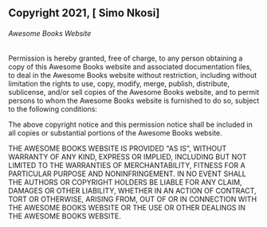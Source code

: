 ## Copyright 2021, [ Simo Nkosi]

###### Awesome Books Website

Permission is hereby granted, free of charge, to any person obtaining a copy of this Awesome Books website and associated documentation files, to deal in the Awesome Books website without restriction, including without limitation the rights to use, copy, modify, merge, publish, distribute, sublicense, and/or sell copies of the Awesome Books website, and to permit persons to whom the Awesome Books website is furnished to do so, subject to the following conditions:

The above copyright notice and this permission notice shall be included in all copies or substantial portions of the Awesome Books website.

THE AWESOME BOOKS WEBSITE IS PROVIDED "AS IS", WITHOUT WARRANTY OF ANY KIND, EXPRESS OR IMPLIED, INCLUDING BUT NOT LIMITED TO THE WARRANTIES OF MERCHANTABILITY, FITNESS FOR A PARTICULAR PURPOSE AND NONINFRINGEMENT. IN NO EVENT SHALL THE AUTHORS OR COPYRIGHT HOLDERS BE LIABLE FOR ANY CLAIM, DAMAGES OR OTHER LIABILITY, WHETHER IN AN ACTION OF CONTRACT, TORT OR OTHERWISE, ARISING FROM, OUT OF OR IN CONNECTION WITH THE AWESOME BOOKS WEBSITE OR THE USE OR OTHER DEALINGS IN THE AWESOME BOOKS WEBSITE.
